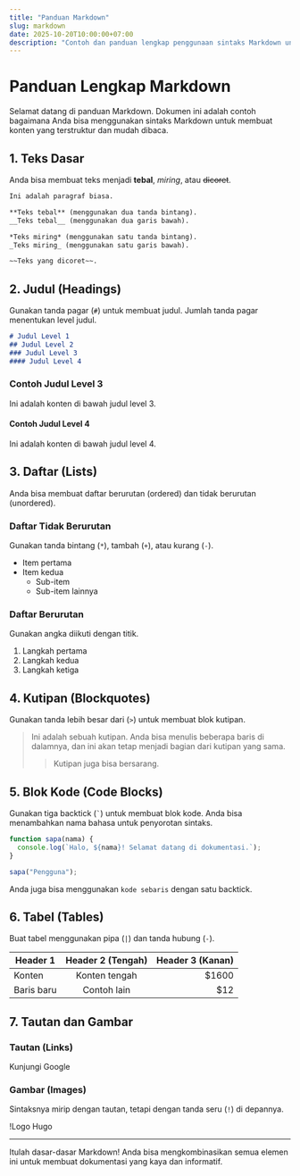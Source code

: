 ```yaml
---
title: "Panduan Markdown"
slug: markdown
date: 2025-10-20T10:00:00+07:00
description: "Contoh dan panduan lengkap penggunaan sintaks Markdown untuk dokumentasi."
---
```


# Panduan Lengkap Markdown

Selamat datang di panduan Markdown. Dokumen ini adalah contoh bagaimana Anda bisa menggunakan sintaks Markdown untuk membuat konten yang terstruktur dan mudah dibaca.

## 1. Teks Dasar

Anda bisa membuat teks menjadi **tebal**, _miring_, atau ~~dicoret~~.

```markdown
Ini adalah paragraf biasa.

**Teks tebal** (menggunakan dua tanda bintang).
__Teks tebal__ (menggunakan dua garis bawah).

*Teks miring* (menggunakan satu tanda bintang).
_Teks miring_ (menggunakan satu garis bawah).

~~Teks yang dicoret~~.
```

## 2. Judul (Headings)

Gunakan tanda pagar (`#`) untuk membuat judul. Jumlah tanda pagar menentukan level judul.

```markdown
# Judul Level 1
## Judul Level 2
### Judul Level 3
#### Judul Level 4
```

### Contoh Judul Level 3

Ini adalah konten di bawah judul level 3.

#### Contoh Judul Level 4

Ini adalah konten di bawah judul level 4.

## 3. Daftar (Lists)

Anda bisa membuat daftar berurutan (ordered) dan tidak berurutan (unordered).

### Daftar Tidak Berurutan

Gunakan tanda bintang (`*`), tambah (`+`), atau kurang (`-`).

*   Item pertama
*   Item kedua
    *   Sub-item
    *   Sub-item lainnya

### Daftar Berurutan

Gunakan angka diikuti dengan titik.

1.  Langkah pertama
2.  Langkah kedua
3.  Langkah ketiga

## 4. Kutipan (Blockquotes)

Gunakan tanda lebih besar dari (`>`) untuk membuat blok kutipan.

> Ini adalah sebuah kutipan. Anda bisa menulis beberapa baris di dalamnya, dan ini akan tetap menjadi bagian dari kutipan yang sama.
>
> > Kutipan juga bisa bersarang.

## 5. Blok Kode (Code Blocks)

Gunakan tiga backtick (`` ` ``) untuk membuat blok kode. Anda bisa menambahkan nama bahasa untuk penyorotan sintaks.

```javascript
function sapa(nama) {
  console.log(`Halo, ${nama}! Selamat datang di dokumentasi.`);
}

sapa("Pengguna");
```

Anda juga bisa menggunakan `kode sebaris` dengan satu backtick.

## 6. Tabel (Tables)

Buat tabel menggunakan pipa (`|`) dan tanda hubung (`-`).

| Header 1      | Header 2 (Tengah) | Header 3 (Kanan) |
|---------------|:-----------------:|-----------------:|
| Konten        | Konten tengah     |          $1600   |
| Baris baru    | Contoh lain       |             $12  |

## 7. Tautan dan Gambar

### Tautan (Links)

Kunjungi Google

### Gambar (Images)

Sintaksnya mirip dengan tautan, tetapi dengan tanda seru (`!`) di depannya.

!Logo Hugo

---

Itulah dasar-dasar Markdown! Anda bisa mengkombinasikan semua elemen ini untuk membuat dokumentasi yang kaya dan informatif.